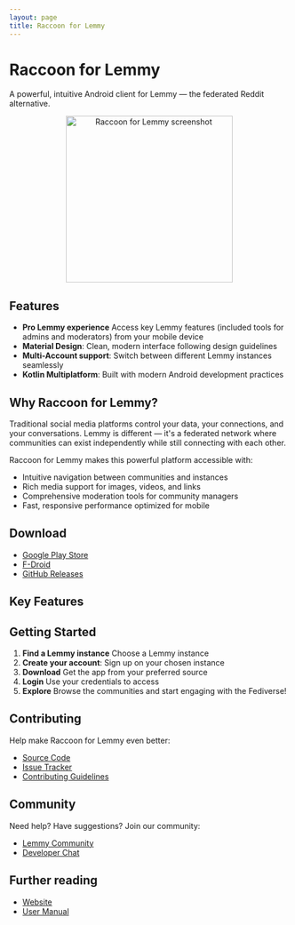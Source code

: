 ```yaml
---
layout: page
title: Raccoon for Lemmy
---
```


# Raccoon for Lemmy

A powerful, intuitive Android client for Lemmy — the federated Reddit alternative.

<div align="center">
    <img src="https://camo.githubusercontent.com/16be0699671b6bac5714af8c6c122ff430d1350ba89320dcb255e265096069a5/68747470733a2f2f6c697665666173746561747472617368726163636f6f6e2e6769746875622e696f2f526163636f6f6e466f724c656d6d792f757365725f6d616e75616c2f696d616765732f636f6d6d756e6974795f64657461696c2e706e67" alt="Raccoon for Lemmy screenshot" width="300" />
</div>

## Features

- **Pro Lemmy experience** Access key Lemmy features (included tools for admins and moderators) from
  your mobile device
- **Material Design**: Clean, modern interface following design guidelines
- **Multi-Account support**: Switch between different Lemmy instances seamlessly
- **Kotlin Multiplatform**: Built with modern Android development practices

## Why Raccoon for Lemmy?

Traditional social media platforms control your data, your connections, and your conversations.
Lemmy is different — it's a federated network where communities can exist independently while still
connecting with each other.

Raccoon for Lemmy makes this powerful platform accessible with:

- Intuitive navigation between communities and instances
- Rich media support for images, videos, and links
- Comprehensive moderation tools for community managers
- Fast, responsive performance optimized for mobile

## Download

- [Google Play Store](https://play.google.com/store/apps/details?id=com.livefast.eattrash.raccoonforlemmy.android)
- [F-Droid](https://f-droid.org/packages/com.livefast.eattrash.raccoonforlemmy.android)
- [GitHub Releases](https://github.com/LiveFastEatTrashRaccoon/RaccoonForLemmy/releases)

## Key Features

## Getting Started

1. **Find a Lemmy instance** Choose a Lemmy instance
2. **Create your account**: Sign up on your chosen instance
3. **Download** Get the app from your preferred source
4. **Login** Use your credentials to access
5. **Explore** Browse the communities and start engaging with the Fediverse!

## Contributing

Help make Raccoon for Lemmy even better:

- [Source Code](https://github.com/LiveFastEatTrashRaccoon/RaccoonForLemmy)
- [Issue Tracker](https://github.com/LiveFastEatTrashRaccoon/LiveFastEatTrashRaccoon.github.io/issues)
- [Contributing Guidelines](https://github.com/LiveFastEatTrashRaccoon/RaccoonForLemmy/blob/master/CONTRIBUTING.md)

## Community

Need help? Have suggestions? Join our community:

- [Lemmy Community](https://lemmy.world/c/raccoonforlemmyapp)
- [Developer Chat](https://matrix.to/#/#raccoonforlemmyapp:matrix.org)

## Further reading

- [Website](https://livefasteattrashraccoon.github.io/RaccoonForLemmy)
- [User Manual](https://livefasteattrashraccoon.github.io/RaccoonForLemmy/user_manual/main)
